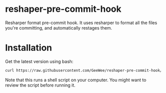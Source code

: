 # reshaper-pre-commit-hook
Resharper format pre-commit hook. It uses resharper to format all the files you're committing, and automatically restages them.

# Installation
Get the latest version using bash:
```bash
curl https://raw.githubusercontent.com/GeeWee/reshaper-pre-commit-hook/master/install-git-hook.sh | sh
```
Note that this runs a shell script on your computer. You might want to review the script before running it.
